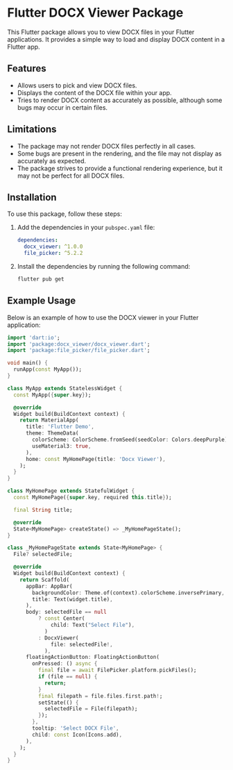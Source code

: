# Flutter DOCX Viewer Package

This Flutter package allows you to view DOCX files in your Flutter applications. It provides a simple way to load and display DOCX content in a Flutter app.

## Features

- Allows users to pick and view DOCX files.
- Displays the content of the DOCX file within your app.
- Tries to render DOCX content as accurately as possible, although some bugs may occur in certain files.

## Limitations

- The package may not render DOCX files perfectly in all cases.
- Some bugs are present in the rendering, and the file may not display as accurately as expected.
- The package strives to provide a functional rendering experience, but it may not be perfect for all DOCX files.

## Installation

To use this package, follow these steps:

1. Add the dependencies in your `pubspec.yaml` file:

    ```yaml
    dependencies:
      docx_viewer: ^1.0.0
      file_picker: ^5.2.2
    ```

2. Install the dependencies by running the following command:

    ```bash
    flutter pub get
    ```

## Example Usage

Below is an example of how to use the DOCX viewer in your Flutter application:

```dart
import 'dart:io';
import 'package:docx_viewer/docx_viewer.dart';
import 'package:file_picker/file_picker.dart';

void main() {
  runApp(const MyApp());
}

class MyApp extends StatelessWidget {
  const MyApp({super.key});

  @override
  Widget build(BuildContext context) {
    return MaterialApp(
      title: 'Flutter Demo',
      theme: ThemeData(
        colorScheme: ColorScheme.fromSeed(seedColor: Colors.deepPurple),
        useMaterial3: true,
      ),
      home: const MyHomePage(title: 'Docx Viewer'),
    );
  }
}

class MyHomePage extends StatefulWidget {
  const MyHomePage({super.key, required this.title});

  final String title;

  @override
  State<MyHomePage> createState() => _MyHomePageState();
}

class _MyHomePageState extends State<MyHomePage> {
  File? selectedFile;

  @override
  Widget build(BuildContext context) {
    return Scaffold(
      appBar: AppBar(
        backgroundColor: Theme.of(context).colorScheme.inversePrimary,
        title: Text(widget.title),
      ),
      body: selectedFile == null
          ? const Center(
              child: Text("Select File"),
            )
          : DocxViewer(
              file: selectedFile!,
            ),
      floatingActionButton: FloatingActionButton(
        onPressed: () async {
          final file = await FilePicker.platform.pickFiles();
          if (file == null) {
            return;
          }
          final filepath = file.files.first.path!;
          setState(() {
            selectedFile = File(filepath);
          });
        },
        tooltip: 'Select DOCX File',
        child: const Icon(Icons.add),
      ),
    );
  }
}